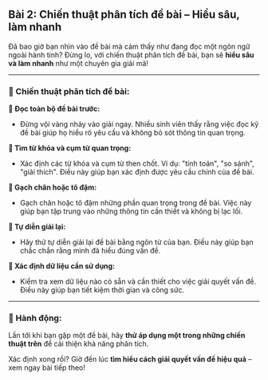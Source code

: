 ## Bài 2: Chiến thuật phân tích đề bài – Hiểu sâu, làm nhanh  

Đã bao giờ bạn nhìn vào đề bài mà cảm thấy như đang đọc một ngôn ngữ ngoài hành tinh? Đừng lo, với chiến thuật phân tích đề bài, bạn sẽ **hiểu sâu và làm nhanh** như một chuyên gia giải mã!

---

### 📌 Chiến thuật phân tích đề bài:  

**🔹 Đọc toàn bộ đề bài trước:**
- Đừng vội vàng nhảy vào giải ngay. Nhiều sinh viên thấy rằng việc đọc kỹ đề bài giúp họ hiểu rõ yêu cầu và không bỏ sót thông tin quan trọng.

**🔹 Tìm từ khóa và cụm từ quan trọng:**
- Xác định các từ khóa và cụm từ then chốt. Ví dụ: "tính toán", "so sánh", "giải thích". Điều này giúp bạn xác định được yêu cầu chính của đề bài.

**🔹 Gạch chân hoặc tô đậm:**
- Gạch chân hoặc tô đậm những phần quan trọng trong đề bài. Việc này giúp bạn tập trung vào những thông tin cần thiết và không bị lạc lối.

**🔹 Tự diễn giải lại:**
- Hãy thử tự diễn giải lại đề bài bằng ngôn từ của bạn. Điều này giúp bạn chắc chắn rằng mình đã hiểu đúng vấn đề.

**🔹 Xác định dữ liệu cần sử dụng:**
- Kiểm tra xem dữ liệu nào có sẵn và cần thiết cho việc giải quyết vấn đề. Điều này giúp bạn tiết kiệm thời gian và công sức.

---

### 🚀 Hành động:  

Lần tới khi bạn gặp một đề bài, hãy **thử áp dụng một trong những chiến thuật trên** để cải thiện khả năng phân tích.

Xác định xong rồi? Giờ đến lúc **tìm hiểu cách giải quyết vấn đề hiệu quả** – xem ngay bài tiếp theo!  